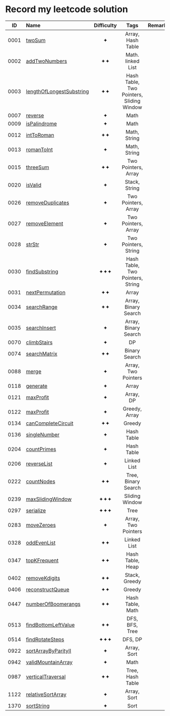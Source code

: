 # Record my leetcode solution

| ID | Name | Difficulty | Tags | Remarks |
| :---: | :--- | :---: | :---: | :--- |
| 0001 | [twoSum](./code/0001_twoSum/) | ✦ | Array, Hash Table |  |
| 0002 | [addTwoNumbers](./code/0002_addTwoNumbers) | ✦✦ | Math. linked List |  |
| 0003 | [lengthOfLongestSubstring](./code/0003_lengthOfLongestSubstring) | ✦✦ | Hash Table, Two Pointers, Sliding Window |  |
| 0007 | [reverse](./code/0007_reverse) | ✦ | Math |  |
| 0009 | [isPalindrome](./code/0009_isPalindrome) | ✦ | Math |  |
| 0012 | [intToRoman](./code/0012_intToRoman) | ✦✦ | Math, String |  |
| 0013 | [romanToInt](./code/0013_romanToInt) | ✦ | Math, String |  |
| 0015 | [threeSum](./code/0015_threeSum) | ✦✦ | Two Pointers, Array |  |
| 0020 | [isValid](./code/0020_isValid) | ✦ | Stack, String |  |
| 0026 | [removeDuplicates](./code/0026_removeDuplicates) | ✦ | Two Pointers, Array |  |
| 0027 | [removeElement](./code/0027_removeElement) | ✦ | Two Pointers, Array |  |
| 0028 | [strStr](./code/0028_strStr) | ✦ | Two Pointers, String |  |
| 0030 | [findSubstring](./code/0030_findSubstring) | ✦✦✦ | Hash Table, Two Pointers, String |  |
| 0031 | [nextPermutation](./code/0031_nextPermutation) | ✦✦ | Array |  |
| 0034 | [searchRange](./code/0034_searchRange) | ✦✦ | Array, Binary Search |  |
| 0035 | [searchInsert](./code/0035_searchInsert) | ✦ | Array, Binary Search |  |
| 0070 | [climbStairs](./code/0070_climbStairs) | ✦ | DP |  |
| 0074 | [searchMatrix](./code/0074_searchMatrix) | ✦✦ | Binary Search |  |
| 0088 | [merge](./code/0088_merge) | ✦ | Array, Two Pointers |  |
| 0118 | [generate](./code/0118_generate) | ✦ | Array |  |
| 0121 | [maxProfit](./code/0121_maxProfit) | ✦ | Array, DP |  |
| 0122 | [maxProfit](./code/0122_maxProfit) | ✦ | Greedy, Array |  |
| 0134 | [canCompleteCircuit](./code/0134_canCompleteCircuit) | ✦✦ | Greedy |  |
| 0136 | [singleNumber](./code/0136_singleNumber) | ✦ | Hash Table |  |
| 0204 | [countPrimes](./code/0204_countPrimes) | ✦ | Hash Table |  |
| 0206 | [reverseList](./code/0206_reverseList) | ✦ | Linked List |  |
| 0222 | [countNodes](./code/0222_countNodes) | ✦✦ | Tree, Binary Search |  |
| 0239 | [maxSlidingWindow](./code/0239_maxSlidingWindow) | ✦✦✦ | Sliding Window |  |
| 0297 | [serialize](./code/0297_serialize) | ✦✦✦ | Tree |  |
| 0283 | [moveZeroes](./code/0283_moveZeroes) | ✦ | Array, Two Pointers |  |
| 0328 | [oddEvenList](./code/0328_oddEvenList) | ✦✦ | Linked List |  |
| 0347 | [topKFrequent](./code/0347_topKFrequent) | ✦✦ | Hash Table, Heap |  |
| 0402 | [removeKdigits](./code/0402_removeKdigits) | ✦✦ | Stack, Greedy |  |
| 0406 | [reconstructQueue](./code/0406_reconstructQueue) | ✦✦ | Greedy |  |
| 0447 | [numberOfBoomerangs](./code/0447_numberOfBoomerangs) | ✦✦ | Hash Table, Math |  |
| 0513 | [findBottomLeftValue](./code/0513_findBottomLeftValue) | ✦✦ | DFS, BFS, Tree |  |
| 0514 | [findRotateSteps](./code/0514_findRotateSteps) | ✦✦✦ | DFS, DP |  |
| 0922 | [sortArrayByParityII](./code/0922_sortArrayByParityII) | ✦ | Array, Sort |  |
| 0942 | [validMountainArray](./code/0942_validMountainArray) | ✦ | Math |  |
| 0987 | [verticalTraversal](./code/0987_verticalTraversal) | ✦✦ | Tree, Hash Table |  |
| 1122 | [relativeSortArray](./code/1122_relativeSortArray) | ✦ | Array, Sort |  |
| 1370 | [sortString](./code/1370_sortString) | ✦ | Sort |  |